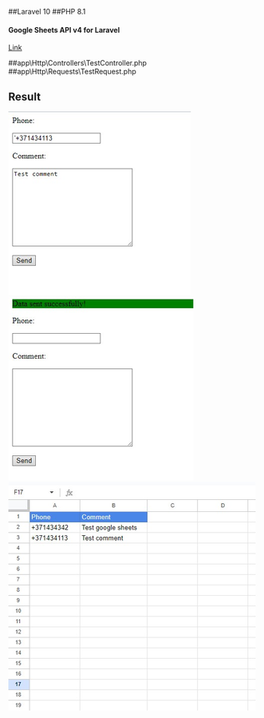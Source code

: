 ##Laravel 10
##PHP 8.1

#### Google Sheets API v4 for Laravel
[Link](https://github.com/kawax/laravel-google-sheets)

##app\Http\Controllers\TestController.php
##app\Http\Requests\TestRequest.php

## Result
![](./public/1.jpg)
![](./public/2.jpg)
![](./public/3.jpg)

